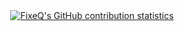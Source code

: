 <div align="center">
  <a href="https://fixeqyt.github.io">
    <img src="https://fixeqyt.github.io/stats/" alt="FixeQ's GitHub contribution statistics" />
  </a>
</div>
